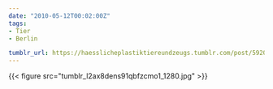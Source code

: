 ```yaml
---
date: "2010-05-12T00:02:00Z"
tags:
- Tier
- Berlin

tumblr_url: https://haesslicheplastiktiereundzeugs.tumblr.com/post/592088309
---
```

{{< figure src="tumblr_l2ax8dens91qbfzcmo1_1280.jpg" >}}
